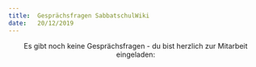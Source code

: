 ```yaml
---
title:  Gesprächsfragen SabbatschulWiki
date:   20/12/2019
---
```


<center>
Es gibt noch keine Gesprächsfragen - du bist herzlich zur Mitarbeit
eingeladen: <https://wiki.sabbatschule.at>

</center>

